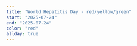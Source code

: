 ```yaml
---
title: "World Hepatitis Day - red/yellow/green"
start: "2025-07-24"
end: "2025-07-24"
color: "red"
allday: true
---
```


